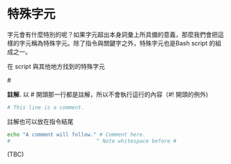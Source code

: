 # 特殊字元

字元會有什麼特別的呢？如果字元超出本身詞彙上所具備的意義，那麼我們會把這樣的字元稱為特殊字元。除了指令與關鍵字之外，特殊字元也是Bash script 的組成之一。

在 script 與其他地方找到的特殊字元

\#

**註解.** 以 # 開頭那一行都是註解，所以不會執行這行的內容（#! 開頭的例外)

```bash
# This line is a comment.
```

註解也可以放在指令結尾

```bash
echo "A comment will follow." # Comment here.
#                            ^ Note whitespace before #
```



(TBC)
